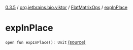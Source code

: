 [0.3.5](../../index.md) / [org.jetbrains.bio.viktor](../index.md) / [FlatMatrixOps](index.md) / [expInPlace](.)

# expInPlace

`open fun expInPlace(): Unit` [(source)](https://github.com/JetBrains-Research/viktor/blob/0.3.5/src/main/kotlin/org/jetbrains/bio/viktor/StridedMatrix.kt#L98)